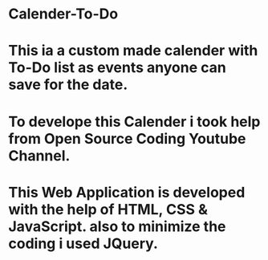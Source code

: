 # Calender-To-Do
# This ia a custom made calender with To-Do list as events anyone can save for the date.
# To develope this Calender i took help from Open Source Coding Youtube Channel.
# This Web Application is developed with the help of HTML, CSS & JavaScript. also to minimize the coding i used JQuery.
